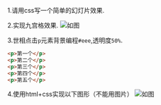 1.请用css写一个简单的幻灯片效果.    

2.实现九宫格效果.
![如图](http://stylechen.com/wp-content/uploads/2013/05/jiugongge.png)

3.世相点击`p`元素背景编程`#eee`,透明度`50%`.

```html
<p>第一个</p>
<p>第二个</p>
<p>第三个</p>
<p>第四个</p>
<p>第五个</p>
```
4.使用html+css实现以下图形（不能用图片）
![如图](https://camo.githubusercontent.com/d70e7cbb357cf22ecb4214b21ae90ff688519f50/687474703a2f2f696d672e626c6f672e6373646e2e6e65742f3230313530343034313534353439393737)


